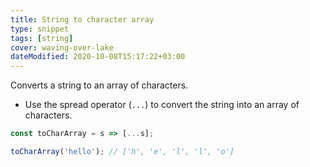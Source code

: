 ```yaml
---
title: String to character array
type: snippet
tags: [string]
cover: waving-over-lake
dateModified: 2020-10-08T15:17:22+03:00
---
```


Converts a string to an array of characters.

- Use the spread operator (`...`) to convert the string into an array of characters.

```js
const toCharArray = s => [...s];
```

```js
toCharArray('hello'); // ['h', 'e', 'l', 'l', 'o']
```
